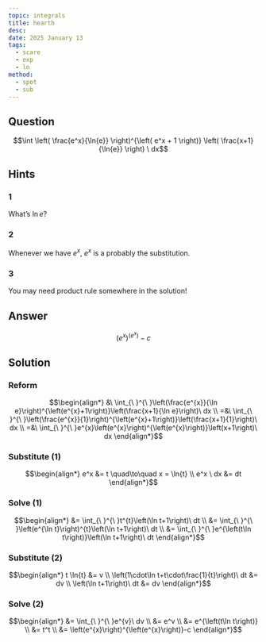 ```yaml
---
topic: integrals
title: hearth
desc: 
date: 2025 January 13
tags:
  - scare
  - exp
  - ln
method:
  - spot
  - sub
---
```



## Question
```math
\int
  \left(
    \frac{e^x}{\ln{e}}
  \right)^{\left(
    e^x + 1
  \right)}
  \left(
    \frac{x+1}{\ln{e}}
  \right)
\ dx
```


## Hints

### 1
What’s $\ln{e}$?

### 2
Whenever we have $e^x$, $e^x$ is a probably the substitution.

### 3
You may need product rule somewhere in the solution!


## Answer
```math
\left(e^{x}\right)^{\left(e^{x}\right)}-c
```


## Solution

### Reform
```math
\begin{align*}
  &\ \int_{\ }^{\ }\left(\frac{e^{x}}{\ln e}\right)^{\left(e^{x}+1\right)}\left(\frac{x+1}{\ln e}\right)\ dx
  \\ =&\ \int_{\ }^{\ }\left(\frac{e^{x}}{1}\right)^{\left(e^{x}+1\right)}\left(\frac{x+1}{1}\right)\ dx
  \\ =&\ \int_{\ }^{\ }e^{x}\left(e^{x}\right)^{\left(e^{x}\right)}\left(x+1\right)\ dx
\end{align*}
```

### Substitute (1)
```math
\begin{align*}
  e^x &= t \quad\to\quad x = \ln{t}
  \\ e^x \ dx &= dt
\end{align*}
```

### Solve (1)
```math
\begin{align*}
  &= \int_{\ }^{\ }t^{t}\left(\ln t+1\right)\ dt
  \\ &= \int_{\ }^{\ }\left(e^{\ln t}\right)^{t}\left(\ln t+1\right)\ dt
  \\ &= \int_{\ }^{\ }e^{\left(t\ln t\right)}\left(\ln t+1\right)\ dt
\end{align*}
```

### Substitute (2)
```math
\begin{align*}
  t \ln{t} &= v
  \\ \left(1\cdot\ln t+t\cdot\frac{1}{t}\right)\ dt &= dv
  \\ \left(\ln t+1\right)\ dt &= dv
\end{align*}
```

### Solve (2)
```math
\begin{align*}
  &= \int_{\ }^{\ }e^{v}\ dv
  \\ &= e^v
  \\ &= e^{\left(t\ln t\right)}
  \\ &= t^t
  \\ &= \left(e^{x}\right)^{\left(e^{x}\right)}-c
\end{align*}
```
